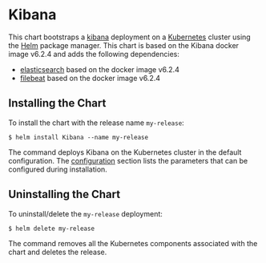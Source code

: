 # Kibana

This chart bootstraps a [kibana](https://www.elastic.co/fr/products/kibana) deployment on a [Kubernetes](http://kubernetes.io) cluster using the [Helm](https://helm.sh) package manager.
This chart is based on the Kibana docker image v6.2.4 and adds the following dependencies:
* [elasticsearch](https://www.elastic.co/fr/products/elasticsearch) based on the docker image v6.2.4
* [filebeat](https://www.elastic.co/products/beats/filebeat) based on the docker image v6.2.4

## Installing the Chart

To install the chart with the release name `my-release`:

```console
$ helm install Kibana --name my-release
```

The command deploys Kibana on the Kubernetes cluster in the default configuration. The [configuration](#configuration) section lists the parameters that can be configured during installation.

## Uninstalling the Chart

To uninstall/delete the `my-release` deployment:

```console
$ helm delete my-release
```

The command removes all the Kubernetes components associated with the chart and deletes the release.